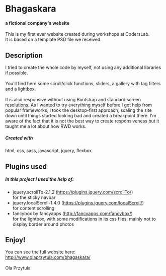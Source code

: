 # Bhagaskara
#### a fictional company's website

This is my first ever website created during workshops at CodersLab.
<br/>It is based on a template PSD file we received.

## Description
I tried to create the whole code by myself, not using any additional libraries if possible.
<br/>
<br/>You'll find here some scroll/click functions, sliders, a gallery with tag filters and a lightbox.
<br/>
<br/>It is also responsive without using Bootstrap and standard screen resolutions. As I wanted to try everything myself before I got help from popular frameworks, I took the desktop-first approach, scaling the site down until things started looking bad and created a breakpoint there. I'm aware of the fact that it is not the best way to create responsiveness but it taught me a lot about how RWD works.
<br/>
##### Created with
html, css, sass, javascript, jquery, flexbox

## Plugins used
##### In this project I used the help of:

- jquery.scrollTo-2.1.2 (https://plugins.jquery.com/scrollTo/)
<br/>for the sticky navbar
- jquery.localScroll-1.4.0 (https://plugins.jquery.com/localScroll/)
<br/>for content scrolling
- fancybox by fancyapps (http://fancyapps.com/fancybox/)
<br/>for the lightbox, with some modifications in its css files, mainly not to display border around photos

## Enjoy!
You can see the full website here:
<br/>http://www.olaprzytula.com/bhagaskara/
<br/>
<br/>Ola Przytula
